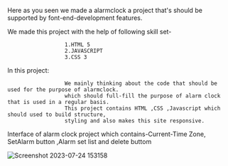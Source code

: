 
Here as you seen we made a alarmclock a project that's should be supported by font-end-development features.

We made this project with the help of following skill set-

                      1.HTML 5
                      2.JAVASCRIPT
                      3.CSS 3
  
In this project:

                      We mainly thinking about the code that should be used for the purpose of alarmclock.
                      which should full-fill the purpose of alarm clock that is used in a regular basis.
                      This project contains HTML ,CSS ,Javascript which should used to build structure, 
                      styling and also makes this site responsive.
                      


Interface of alarm clock project which contains-Current-Time Zone,
SetAlarm button ,Alarm set list and delete buttom 

![Screenshot 2023-07-24 153158](https://github.com/imshus/Web-Development-Alarm-Clock/assets/67273421/29589c5c-f901-43f2-a320-d326073be2f3)


